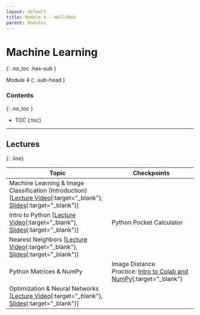 ```yaml
---
layout: default
title: Module 4 - HelloRob
parent: Modules
---
```


# Machine Learning
{: .no_toc .has-sub }

Module 4
{: .sub-head }

### Contents
{: .no_toc }

* TOC
{:toc}

---

## Lectures
{: .line}


| Topic | Checkpoints |
| ------| ----------- |
| Machine Learning & Image Classification (Introduction) [[Lecture Video](https://youtu.be/5d-itzj9VuQ){:target="_blank"}, [Slides](https://drive.google.com/file/d/1E1piimfrlxakmYVVZ_Vumg2CBNy3qmvk/view?usp=share_link){:target="_blank"}] | |
| Intro to Python [[Lecture Video](https://youtu.be/RoEk_ahvRlc){:target="_blank"}, [Slides](https://drive.google.com/file/d/1XCQ6wULS40hukmis03TC-Gxs1a576WKU/view?usp=share_link){:target="_blank"}] | Python Pocket Calculator |
| Nearest Neighbors [[Lecture Video](https://youtu.be/jqY1ouWt2RA){:target="_blank"}, [Slides](https://drive.google.com/file/d/1VgvzoOLH4irS9f9wFgjQkdZFBieFy2kk/view?usp=share_link){:target="_blank"}] | |
| Python Matrices & NumPy  | Image Distance <br/> *Practice:* [Intro to Colab and NumPy](https://colab.research.google.com/drive/1PWwaGG0HsoSmav2YHzMJtJh82cgIeKpF?usp=sharing){:target="_blank"} |
| Optimization & Neural Networks [[Lecture Video](https://youtu.be/vs1uMORf3TU){:target="_blank"}, [Slides](https://drive.google.com/file/d/1DI8RfWsfSRp1cqesB5TarNUJpF0ZP3wn/view?usp=share_link){:target="_blank"}]  |  |
